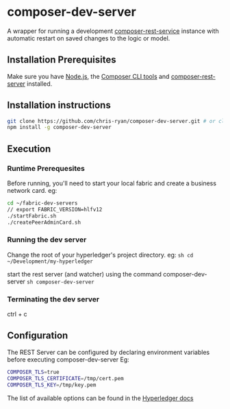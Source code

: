 # composer-dev-server

A wrapper for running a development [composer-rest-service](https://github.com/hyperledger/composer) instance with automatic restart on saved changes to the logic or model.

## Installation Prerequisites

Make sure you have [Node.js](http://nodejs.org/), the [Composer CLI tools](https://hyperledger.github.io/composer/latest/installing/development-tools.html) and [composer-rest-server](https://www.npmjs.com/package/composer-rest-server) installed.

## Installation instructions
```sh
git clone https://github.com/chris-ryan/composer-dev-server.git # or clone your own fork
npm install -g composer-dev-server

```

## Execution

### Runtime Prerequesites
Before running, you'll need to start your local fabric and create a business network card.
eg:
```sh
cd ~/fabric-dev-servers
// export FABRIC_VERSION=hlfv12
./startFabric.sh
./createPeerAdminCard.sh
```

### Running the dev server

Change the root of your hyperledger's project directory.
eg:
```sh cd ~/Development/my-hyperledger ```

start the rest server (and watcher) using the command composer-dev-server
```sh composer-dev-server ```

### Terminating the dev server

ctrl + c

## Configuration
The REST Server can be configured by declaring environment variables before executing composer-dev-server
Eg:
```sh
COMPOSER_TLS=true
COMPOSER_TLS_CERTIFICATE=/tmp/cert.pem
COMPOSER_TLS_KEY=/tmp/key.pem
```

The list of available options can be found in the [Hyperledger docs](https://hyperledger.github.io/composer/latest/reference/rest-server)